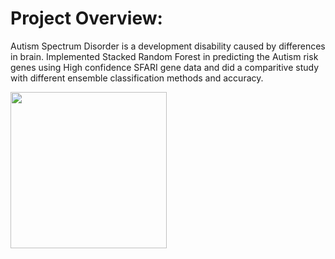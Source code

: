 # Project Overview:
Autism Spectrum Disorder is a development disability caused by differences in brain. Implemented Stacked Random Forest in predicting the Autism risk genes using High confidence SFARI gene data and did a comparitive study with different ensemble classification methods and accuracy.


<img src="https://github.com/yesh2805/Forecasting_Risk_Genes_SD2/assets/108167746/5a723ebb-ceae-47fc-8b41-8c2c3dff0a19" width="250" height="250">
